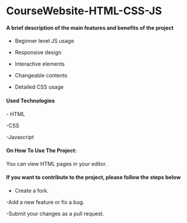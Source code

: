   # CourseWebsite-HTML-CSS-JS

  <h4> A brief description of the main features and benefits of the project </h4>

  - Beginner level JS usage
  
  - Responsive design
  
  - Interactive elements
  
  - Changeable contents
  
  - Detailed CSS usage

  <h4>Used Technologies</h4>
  - HTML

  -CSS

  -Javascript

  <h4>On How To Use The Project: </h4>

  You can view HTML pages in your editor.

  <h4> If you want to contribute to the project, please follow the steps below </h4>

  - Create a fork.

  -Add a new feature or fix a bug.

  -Submit your changes as a pull request.
  
  
